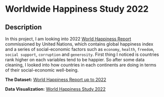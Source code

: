 # Worldwide Happiness Study 2022

## Description
In this project, I am looking into 2022 [World Happiness Report](https://worldhappiness.report/ed/2022/) commissioned by United Nations, which contains global happiness index and a series of social-economic factors such as `economy`, `health`, `freedom`, `social support`, `corruption` and `generosity`. First thing I noticed is countries rank higher on each variables tend to be happier. So after some data cleaning, I looked into how countries in each continents are doing in terms of their social-economic well-being.

**The Dataset:** [World Happiness Report up to 2022](https://www.kaggle.com/datasets/mathurinache/world-happiness-report)

**Data Visualization:** [World Happiness Study 2022](https://public.tableau.com/app/profile/gaik.sim.loh/viz/WorldHappinessStudy2022/Dashboard1)

